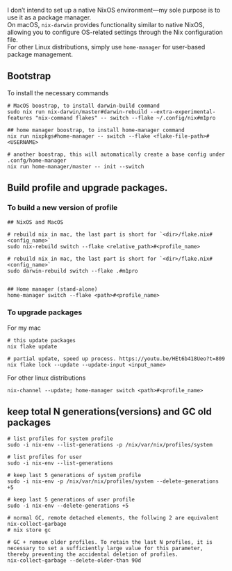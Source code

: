 I don’t intend to set up a native NixOS environment—my sole purpose is to use it as a package manager.  
On macOS, `nix-darwin` provides functionality similar to native NixOS, allowing you to configure OS-related settings through the Nix configuration file.  
For other Linux distributions, simply use `home-manager` for user-based package management.

## Bootstrap
To install the necessary commands

```shell
# MacOS boostrap, to install darwin-build command
sudo nix run nix-darwin/master#darwin-rebuild --extra-experimental-features "nix-command flakes" -- switch --flake ~/.config/nix#m1pro

## home manager boostrap, to install home-manager command
nix run nixpkgs#home-manager -- switch --flake <flake-file-path>#<USERNAME>

# another boostrap, this will automatically create a base config under .confg/home-manager
nix run home-manager/master -- init --switch
```

## Build profile and upgrade packages.

### To build a new version of profile
```shell
## NixOS and MacOS

# rebuild nix in mac, the last part is short for `<dir>/flake.nix#<config_name>`
sudo nix-rebuild switch --flake <relative_path>#<profile_name>

# rebuild nix in mac, the last part is short for `<dir>/flake.nix#<config_name>`
sudo darwin-rebuild switch --flake .#m1pro


## Home manager (stand-alone)
home-manager switch --flake <path>#<profile_name>
```

### To upgrade packages
For my mac
```shell
# this update packages
nix flake update

# partial update, speed up process. https://youtu.be/HEt6b418Ueo?t=809
nix flake lock --update --update-input <input_name>
```

For other linux distributions
```shell
nix-channel --update; home-manager switch <path>#<profile_name>
```

## keep total N generations(versions) and GC old packages

```shell
# list profiles for system profile
sudo -i nix-env --list-generations -p /nix/var/nix/profiles/system

# list profiles for user
sudo -i nix-env --list-generations

# keep last 5 generations of system profile
sudo -i nix-env -p /nix/var/nix/profiles/system --delete-generations +5

# keep last 5 generations of user profile
sudo -i nix-env --delete-generations +5
```

```shell
# normal GC, remote detached elements, the follwing 2 are equivalent
nix-collect-garbage
# nix store gc

# GC + remove older profiles. To retain the last N profiles, it is necessary to set a sufficiently large value for this parameter, thereby preventing the accidental deletion of profiles.
nix-collect-garbage --delete-older-than 90d
```
